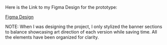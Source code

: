 Here is the Link to my Figma Design for the prototype:

[Figma Design](https://www.figma.com/design/V1yRiv7Yrbn8biRmbEfChg/Perviewwaves--Design?node-id=0-1&t=q5cNo74tBNG2XV7I-1)


NOTE: When I was designing the project, I only stylized the banner sections to balance showcasing art direction of each version while saving time. All the elements have been organized for clarity.

